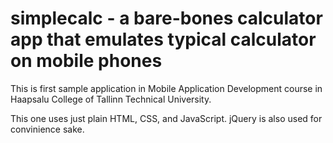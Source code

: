 # simplecalc - a bare-bones calculator app that emulates typical calculator on mobile phones 
This is first sample application in Mobile Application Development course in Haapsalu College of Tallinn Technical University.

This one uses just plain HTML, CSS, and JavaScript. jQuery is also used for convinience sake.

